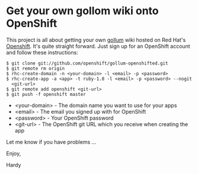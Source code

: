 # Get your own gollom wiki onto OpenShift

This project is all about getting your own [gollum](https://github.com/github/gollum) wiki hosted on
Red Hat's [Openshift](https://openshift.redhat.com/app/). It's quite straight forward. Just sign up
for an OpenShift account and follow these instructions:

    $ git clone git://github.com/openshift/gollum-openshifted.git
    $ git remote rm origin
    $ rhc-create-domain -n <your-domain> -l <email> -p <password>
    $ rhc-create-app -a <app> -t ruby-1.8 -l <email> -p <password> --nogit
      <git-url>
    $ git remote add openshift <git-url>  
    $ git push -f openshift master
    
* \<your-domain\> - The domain name you want to use for your apps
* \<email\>       - The email you signed up with for OpenShift  
* \<password\>    - Your OpenShift password
* \<git-url\>     - The OpenShift git URL which you receive when creating the app	

Let me know if you have problems ...

Enjoy,

Hardy
